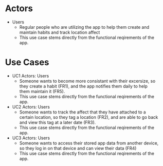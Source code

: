 # Actors
- Users
  - Regular people who are utilizing the app to help them create and maintain habits and track location affect
  - This use case stems directly from the functional reqirements of the app.
# Use Cases
- UC1 Actors: Users
  - Someone wants to become more consistant with their excersize, so they create a habit (FR1), and
the app notifies them daily to help them maintain it (FR5).
  - This use case stems directly from the functional reqirements of the app.
- UC2 Actors: Users
  - Someone wants to track the affect that they have attached to a certain location, so they tag a location (FR2), and are able
to go back and view this tag at a later date (FR3).
  - This use case stems directly from the functional reqirements of the app.
- UC3 Actors: Users
  - Someone wants to access their stored app data from another device, so they log in on that device and
can view their data (FR4)
  - This use case stems directly from the functional reqirements of the app.
